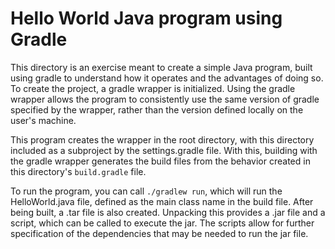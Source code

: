 # Hello World Java program using Gradle

This directory is an exercise meant to create a simple Java program, built using 
gradle to understand how it operates and the advantages of doing so.  To create the project, a gradle 
wrapper is initialized.  Using the gradle wrapper allows the program to consistently use the same version of
gradle specified by the wrapper, rather than the version defined locally on the user's machine.  

This program creates the wrapper in the root directory, with this directory included as a subproject 
by the settings.gradle file. With this, building with the gradle wrapper generates the build files from
the behavior created in this directory's `build.gradle` file.  

To run the program, you can call `./gradlew run`, which will run the HelloWorld.java file, defined as 
the main class name in the build file.  After being built, a .tar file is also created. Unpacking this 
provides a .jar file and a script, which can be called to execute the jar. The scripts allow for further 
specification of the dependencies that may be needed to run the jar file.